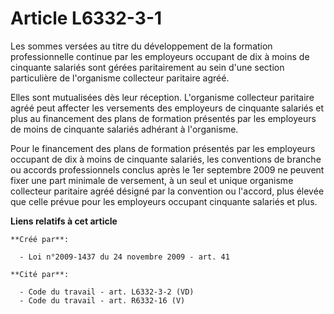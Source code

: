 # Article L6332-3-1

Les sommes versées au titre du développement de la formation professionnelle continue par les employeurs occupant de dix à
moins de cinquante salariés sont gérées paritairement au sein d'une section particulière de l'organisme collecteur paritaire
agréé.

Elles sont mutualisées dès leur réception. L'organisme collecteur paritaire agréé peut affecter les versements des employeurs
de cinquante salariés et plus au financement des plans de formation présentés par les employeurs de moins de cinquante
salariés adhérant à l'organisme.

Pour le financement des plans de formation présentés par les employeurs occupant de dix à moins de cinquante salariés, les
conventions de branche ou accords professionnels conclus après le 1er septembre 2009 ne peuvent fixer une part minimale de
versement, à un seul et unique organisme collecteur paritaire agréé désigné par la convention ou l'accord, plus élevée que
celle prévue pour les employeurs occupant cinquante salariés et plus.

**Liens relatifs à cet article**

	**Créé par**:

	  - Loi n°2009-1437 du 24 novembre 2009 - art. 41

	**Cité par**:

	  - Code du travail - art. L6332-3-2 (VD)
	  - Code du travail - art. R6332-16 (V)
